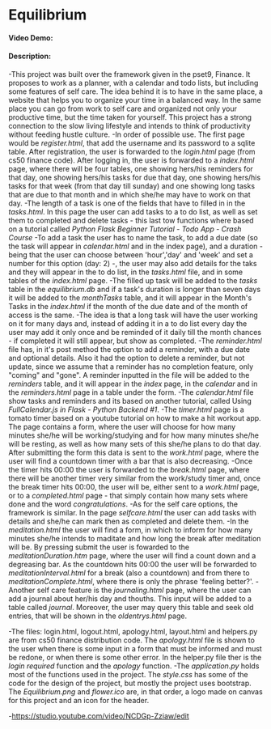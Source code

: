 # Equilibrium
#### Video Demo:  <URL HERE>
#### Description:

-This project was built over the framework given in the pset9, Finance. It proposes to work as a planner, with a calendar and todo lists, but including some features of self care. The idea behind it is to have in the same place, a website that helps you to organize your time in a balanced way. In the same place you can go from work to self care and organized not only your productive time, but the time taken for yourself.
This project has a strong connection to the slow living lifestyle and intends to think of productivity without feeding hustle culture.
-In order of possible use. The first page would be *register.html*, that add the username and its password to a sqlite table. After registration, the user is forwarded to the *login.html* page (from cs50 finance code). After logging in, the user is forwarded to a *index.html* page, where there will be four tables, one showing hers/his reminders for that day, one showing hers/his tasks for due that day, one showing hers/his tasks for that week (from that day till sunday) and one showing long tasks that are due to that month and in which she/he may have to work on that day.
-The length of a task is one of the fields that have to filled in in the *tasks.html*. In this page the user can add tasks to a to do list, as well as set them to completed and delete tasks - this last tow functions where based on a tutorial called *Python Flask Beginner Tutorial - Todo App - Crash Course*
-To add a task the user has to name the task, to add a due date (so the task will appear in *calendar.html* and in the index page), and a duration - being that the user can choose between 'hour','day' and 'week' and set a number for this option (day: 2) -,  the user may also add details for the taks and they will appear in the to do list, in the *tasks.html* file, and in some tables of the *index.html* page.
-The filled up task will be added to the *tasks* table in the *equilibrium.db* and if a task's duration is longer than seven days it will be added to the *monthTasks* table, and it will appear in the Month's Tasks in the *index.html* if the month of the due date and of the month of access is the same.
-The idea is that a long task will have the user working on it for many days and, instead of adding it in a to do list every day the user may add it only once and be reminded of it daily till the month chances - if completed it will still appear, but show as completed.
-The *reminder.html* file has, in it's post method the option to add a reminder, with a due date and optional details. Also it had the option to delete a reminder, but not update, since we assume that a reminder has no completion feature, only "coming" and "gone". A reminder inputted in the file will be added to the *reminders* table, and it will appear in the *index* page, in the *calendar* and in the *reminders.html* page in a table under the form.
-The *calendar.html* file show tasks and reminders and its based on another tutorial, called Using *FullCalendar.js in Flask - Python Backend #1*.
-The *timer.html* page is a tomato timer based on a youtube tutorial on how to make a hit workout app. The page contains a form, where the user will choose for how many minutes she/he will be working/studying and for how many minutes she/he will be resting, as well as how many sets of this she/he plans to do that day. After submitting the form this data is sent to the *work.html* page, where the user will find a countdown timer with a bar that is also decreasing.
-Once the timer hits 00:00 the user is forwarded to the *break.html* page, where there will be another timer very similar from the work/study timer and, once the break timer hits 00:00, the user will be, either sent to a *work.html* page, or to a *completed.html* page - that simply contain how many sets where done and the word *congratulations*.
-As for the self care options, the framework is similar. In the page *selfcare.html* the user can add tasks with details and she/he can mark then as completed and delete them.
-In the *meditation.html* the user will find a form, in which to inform for how many minutes she/he intends to maditate and how long the break after meditation will be. By pressing submit the user is fowarded to the *meditationDuration.htm* page, where the user will find a count down and a degreasing bar. As the countdown hits 00:00 the user will be forwarded to *meditationInterval.html* for a break (also a countdown) and from there to *meditationComplete.html*, where there is only the phrase 'feeling better?'.
-Another self care feature is the *journaling.html* page, where the user can add a journal about her/his day and thouths. This input will be added to a table called *journal*. Moreover, the user may query this table and seek old entries, that will be shown in the *oldentrys.html* page.

-The files: login.html, logout.html, apology.html, layout.html and helpers.py are from cs50 finance distribution code. The *apology.html* file is shown to the user when there is some input in a form that must be informed and must be redone, or when there is some other error. In the helper.py file ther is the *login required* function and the *apology* function.
-The *application.py* holds most of the functions used in the project. The *style.css* has some of the code for the design of the project, but mostly the project uses bootstrap. The *Equilibrium.png* and *flower.ico* are, in that order, a logo made on canvas for this project and an icon for the header.

-https://studio.youtube.com/video/NCDGp-Zziaw/edit